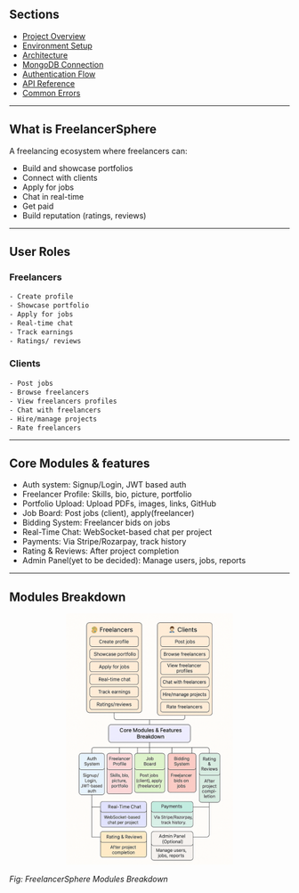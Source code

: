 ## Sections

- [Project Overview](#what-is-freelancersphere)
- [Environment Setup](./env_setup/environmental_setup.md)
- [Architecture](./backend_architecture/folder_structure.md)
- [MongoDB Connection](./backend_architecture/mongodb_connection.md)
- [Authentication Flow](./auth/auth_module.md)
- [API Reference](./auth/auth_module.md/#jwt-token---what--why)
- [Common Errors](./auth/auth_module.md/#common-errors)

---

## What is FreelancerSphere

A freelancing ecosystem where freelancers can:
- Build and showcase portfolios
- Connect with clients
- Apply for jobs
- Chat in real-time
- Get paid
- Build reputation (ratings, reviews)

--- 

## User Roles 
### Freelancers
    - Create profile
    - Showcase portfolio
    - Apply for jobs
    - Real-time chat
    - Track earnings
    - Ratings/ reviews

### Clients
    - Post jobs
    - Browse freelancers
    - View freelancers profiles
    - Chat with freelancers
    - Hire/manage projects
    - Rate freelancers

--- 

## Core Modules & features
- Auth system: Signup/Login, JWT based auth
- Freelancer Profile: Skills, bio, picture, portfolio
- Portfolio Upload: Upload PDFs, images, links, GitHub
- Job Board: Post jobs (client), apply(freelancer)
- Bidding System: Freelancer bids on jobs
- Real-Time Chat: WebSocket-based chat per project
- Payments: Via Stripe/Rozarpay, track history
- Rating & Reviews: After project completion
- Admin Panel(yet to be decided): Manage users, jobs, reports

---

## Modules Breakdown
<center>
  <img src="./freelancersphere_modules_breakdown.png" width="300px" />
</center>

*Fig: FreelancerSphere Modules Breakdown*
